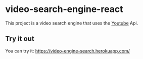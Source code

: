 # video-search-engine-react
This project is a video search engine that uses the [Youtube](https://developers.google.com/youtube/v3/) Api.
## Try it out
You can try it: https://video-engine-search.herokuapp.com/
